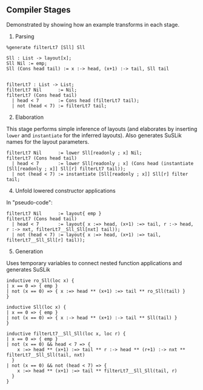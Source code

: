 Compiler Stages
---

Demonstrated by showing how an example transforms in each stage.

1. Parsing

```
%generate filterLt7 [Sll] Sll

Sll : List -> layout[x];
Sll Nil := emp;
Sll (Cons head tail) := x :-> head, (x+1) :-> tail, Sll tail


filterLt7 : List -> List;
filterLt7 Nil      := Nil;
filterLt7 (Cons head tail)
  | head < 7       := Cons head (filterLt7 tail);
  | not (head < 7) := filterLt7 tail;
```

2. Elaboration

This stage performs simple inference of layouts (and elaborates by inserting
`lower` and `instantiate` for the inferred layouts). Also generates SuSLik names for
the layout parameters.

```
filterLt7 Nil      := lower Sll[readonly ; x] Nil;
filterLt7 (Cons head tail)
  | head < 7       := lower Sll[readonly ; x] (Cons head (instantiate [Sll[readonly ; x]] Sll[r] filterLt7 tail));
  | not (head < 7) := instantiate [Sll[readonly ; x]] Sll[r] filter tail;
```

4. Unfold lowered constructor applications

In "pseudo-code":

```
filterLt7 Nil      := layout{ emp }
filterLt7 (Cons head tail)
  | head < 7       := layout{ x :=> head, (x+1) :=> tail, r :-> head, r :-> nxt, filterLt7__Sll_Sll[nxt] tail));
  | not (head < 7) := layout{ x :=> head, (x+1) :=> tail, filterLt7__Sll_Sll[r] tail));
```

5. Generation

Uses temporary variables to connect nested function applications and generates SuSLik

```
inductive ro_Sll(loc x) {
| x == 0 => { emp }
| not (x == 0) => { x :=> head ** (x+1) :=> tail ** ro_Sll(tail) }
}

inductive Sll(loc x) {
| x == 0 => { emp }
| not (x == 0) => { x :-> head ** (x+1) :-> tail ** Sll(tail) }
}

inductive filterLt7__Sll_Sll(loc x, loc r) {
| x == 0 => { emp }
| not (x == 0) && head < 7 => {
    x :=> head ** (x+1) :=> tail ** r :-> head ** (r+1) :-> nxt ** filterLt7__Sll_Sll(tail, nxt)
  }
| not (x == 0) && not (head < 7) => {
    x :=> head ** (x+1) :=> tail ** filterLt7__Sll_Sll(tail, r)
  }
}
```


